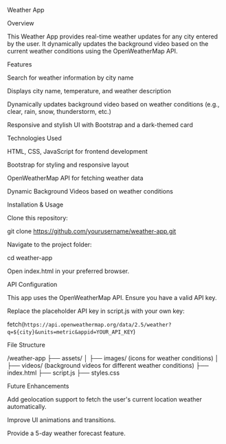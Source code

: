 Weather App

Overview

This Weather App provides real-time weather updates for any city entered by the user. It dynamically updates the background video based on the current weather conditions using the OpenWeatherMap API.

Features

Search for weather information by city name

Displays city name, temperature, and weather description

Dynamically updates background video based on weather conditions (e.g., clear, rain, snow, thunderstorm, etc.)

Responsive and stylish UI with Bootstrap and a dark-themed card

Technologies Used

HTML, CSS, JavaScript for frontend development

Bootstrap for styling and responsive layout

OpenWeatherMap API for fetching weather data

Dynamic Background Videos based on weather conditions

Installation & Usage

Clone this repository:

git clone https://github.com/yourusername/weather-app.git

Navigate to the project folder:

cd weather-app

Open index.html in your preferred browser.

API Configuration

This app uses the OpenWeatherMap API. Ensure you have a valid API key.

Replace the placeholder API key in script.js with your own key:

fetch(`https://api.openweathermap.org/data/2.5/weather?q=${city}&units=metric&appid=YOUR_API_KEY`)

File Structure

/weather-app
├── assets/
│   ├── images/ (icons for weather conditions)
│   ├── videos/ (background videos for different weather conditions)
├── index.html
├── script.js
├── styles.css

Future Enhancements

Add geolocation support to fetch the user's current location weather automatically.

Improve UI animations and transitions.

Provide a 5-day weather forecast feature.
